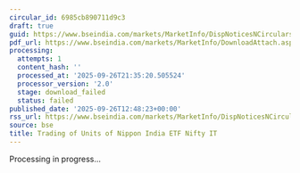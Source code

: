 ```yaml
---
circular_id: 6985cb890711d9c3
draft: true
guid: https://www.bseindia.com/markets/MarketInfo/DispNoticesNCirculars.aspx?Noticeid={DF59C351-F182-4576-A16F-B4BED747C5F5}&noticeno=20250926-52&dt=09/26/2025&icount=52&totcount=76&flag=0
pdf_url: https://www.bseindia.com/markets/MarketInfo/DownloadAttach.aspx?id=20250926-52&attachedId=
processing:
  attempts: 1
  content_hash: ''
  processed_at: '2025-09-26T21:35:20.505524'
  processor_version: '2.0'
  stage: download_failed
  status: failed
published_date: '2025-09-26T12:48:23+00:00'
rss_url: https://www.bseindia.com/markets/MarketInfo/DispNoticesNCirculars.aspx?Noticeid={DF59C351-F182-4576-A16F-B4BED747C5F5}&noticeno=20250926-52&dt=09/26/2025&icount=52&totcount=76&flag=0
source: bse
title: Trading of Units of Nippon India ETF Nifty IT
---
```


Processing in progress...